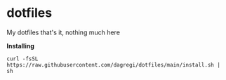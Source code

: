 # dotfiles

My dotfiles that's it, nothing much here

**Installing**
```
curl -fsSL https://raw.githubusercontent.com/dagregi/dotfiles/main/install.sh | sh
```
